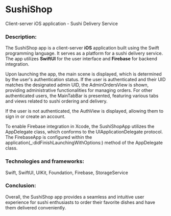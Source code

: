 # SushiShop
Сlient-server iOS application - Sushi Delivery Service

<h3><strong>Description:</strong></h3>
<p>The SushiShop app is a client-server <strong>iOS</strong> application built using the Swift programming language. It serves as a platform for a sushi delivery service. The app utilizes <strong>SwiftUI</strong> for the user interface and <strong>Firebase</strong> for backend integration.</p>
<p>Upon launching the app, the main scene is displayed, which is determined by the user's authentication status. If the user is authenticated and their UID matches the designated admin UID, the AdminOrdersView is shown, providing administrative functionalities for managing orders. For other authenticated users, the MainTabBar is presented, featuring various tabs and views related to sushi ordering and delivery.</p>
<p>If the user is not authenticated, the AuthView is displayed, allowing them to sign in or create an account.</p>
<p>To enable Firebase integration in Xcode, the SushiShopApp utilizes the AppDelegate class, which conforms to the UIApplicationDelegate protocol. The FirebaseApp is configured within the application(_:didFinishLaunchingWithOptions:) method of the AppDelegate class.</p>
<h3 class="_04xlpA direction-ltr align-start para-style-body"><strong><span class="WdYUQQ text-decoration-none text-strikethrough-none">Technologies and frameworks:</span></strong></h3>
<p class="_04xlpA direction-ltr align-start para-style-body"><span class="WdYUQQ text-decoration-none text-strikethrough-none">Swift, SwiftUI, UIKit, Foundation, Firebase, StorageService</span></p>
<h3><span class="WdYUQQ text-decoration-none text-strikethrough-none"><strong>Conclusion</strong>:</span></h3>
<p>Overall, the SushiShop app provides a seamless and intuitive user experience for sushi enthusiasts to order their favorite dishes and have them delivered conveniently.</p>
